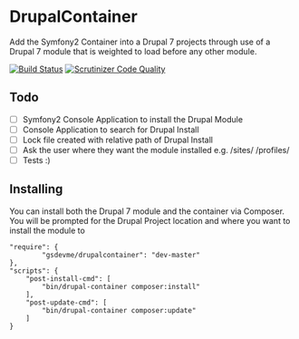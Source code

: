 # DrupalContainer
Add the Symfony2 Container into a Drupal 7 projects through use of a Drupal 7 module that is weighted to load before any other module.

[![Build Status](https://scrutinizer-ci.com/g/gsdevme/DrupalContainer/badges/build.png?b=develop)](https://scrutinizer-ci.com/g/gsdevme/DrupalContainer/build-status/develop)
[![Scrutinizer Code Quality](https://scrutinizer-ci.com/g/gsdevme/DrupalContainer/badges/quality-score.png?b=develop)](https://scrutinizer-ci.com/g/gsdevme/DrupalContainer/?branch=develop)

## Todo
- [ ] Symfony2 Console Application to install the Drupal Module
- [ ] Console Application to search for Drupal Install
- [ ] Lock file created with relative path of Drupal Install
- [ ] Ask the user where they want the module installed e.g. /sites/ /profiles/
- [ ] Tests :)

## Installing
You can install both the Drupal 7 module and the container via Composer. You will be prompted for the Drupal Project location and where you want to install the module to
```
"require": {
        "gsdevme/drupalcontainer": "dev-master"
},
"scripts": {
    "post-install-cmd": [
        "bin/drupal-container composer:install"
    ],
    "post-update-cmd": [
        "bin/drupal-container composer:update"
    ]
}
```
